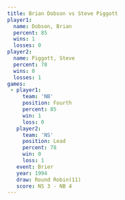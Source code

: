 ```yaml
---
title: Brian Dobson vs Steve Piggott
player1:              
  name: Dobson, Brian 
  percent: 85         
  wins: 1             
  losses: 0           
player2:              
  name: Piggott, Steve
  percent: 78         
  wins: 0             
  losses: 1           
games:
 - player1:          
     team: 'NB'      
     position: Fourth
     percent: 85     
     win: 1          
     loss: 0         
   player2:        
     team: 'NS'    
     position: Lead
     percent: 78   
     win: 0        
     loss: 1       
   event: Brier         
   year: 1994           
   draw: Round Robin(11)
   score: NS 3 - NB 4   
---
```

